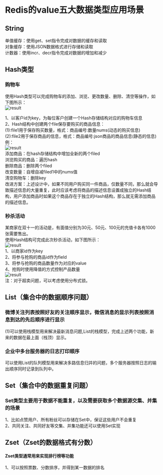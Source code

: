# Redis的value五大数据类型应用场景  
## String  
单值缓存：使用get、set指令完成对数据的缓存和读取  
对象缓存：使用JSON数据格式进行存储和读取  
计数器：使用incr、decr指令完成对数据的增加和减少  
## Hash类型  
### 购物车  
使用Hash类型可以完成购物车的添加、浏览、更改数量、删除、清空等操作，如下图所示：  
![result](https://static01.imgkr.com/temp/80c8e407e78a4f09ad6f710c513ef793.png)   

1、以客户id为key，为每位客户创建一个Hash存储结构对应的购物车信息  
2、Hash结构中创建两个file保存要购买的商品信息：  
(1):file1用于保存购买数量，格式：商品编号:数量nums(动态的购买信息)    
(2):file2用于保存商品的信息，格式：商品编号:json商品的商品信息(静态的信息)  
例：  
![result](https://static01.imgkr.com/temp/0d03c1d45ec24840a39e1396be2fc673.png)  
添加商品：在hash存储结构中增加全新的两个filed  
浏览购买的商品：遍历hash  
删除商品：删除两个filed  
改变数量：自增自减filed1中的nums值  
清空购物车：删除key  
改进方案：上述设计中，如果不同用户购买同一件商品，仅数量不同，那么就会导致描述信息的大量重复，此时应该考虑将商品的描述信息设置成独立的Hash结构，用户添加商品时如果这个商品存在于独立的Hash结构，那么就无需添加商品的描述信息。  
### 秒杀活动  
某商家在双十一的活动是，有面值分别为30元、50元、100元的充值卡各有1000张需要售出。  
使用Hash结构可完成此次秒杀活动，如下图所示：  
![result](https://static01.imgkr.com/temp/c4239c83092a423989a6a2e14e29bf18.png)  
1、以商家id作为key  
2、将参与抢购的商品id作为field  
3、将参与抢购的商品数量作为对应的value  
4、抢购时使用降值的方式控制产品数量  
![result](https://static01.imgkr.com/temp/b027923da0c24e649a5563dc008abc28.png)  
注：对于超卖问题，可以考虑使用分布式锁。  
## List（集合中的数据顺序问题）  
### 微博关注列表按照好友的关注顺序显示，微信消息的显示列表按照消息到达的先后顺序进行显示
(1)可以使用栈模型用来解决最新消息问题,List的栈模型，完成上述两个功能，新来的数据在最上面（栈顶）显示。  
### 企业中多台服务器的日志打印顺序
可以使用List的队列模型用来解决多路信息归并的问题，多个服务器按照日志的输出顺序同时记录到队列中。  
## Set（集合中的数据重复问题）  
### Set类型主要用于数据不能重复，以及需要获取多个数据源交集、并集的场景
1、比如点赞用户、所有粉丝可以存储在Set中，保证这些用户不会重复  
2、共同关注、共同好友等交集、并集功能还可以使用Set实现  
## Zset（Zset的数据格式有分数）  
#### Zset类型通常用来实现排行榜等功能
1、可以按照票数、分数排序，并得到某一数据的排名
